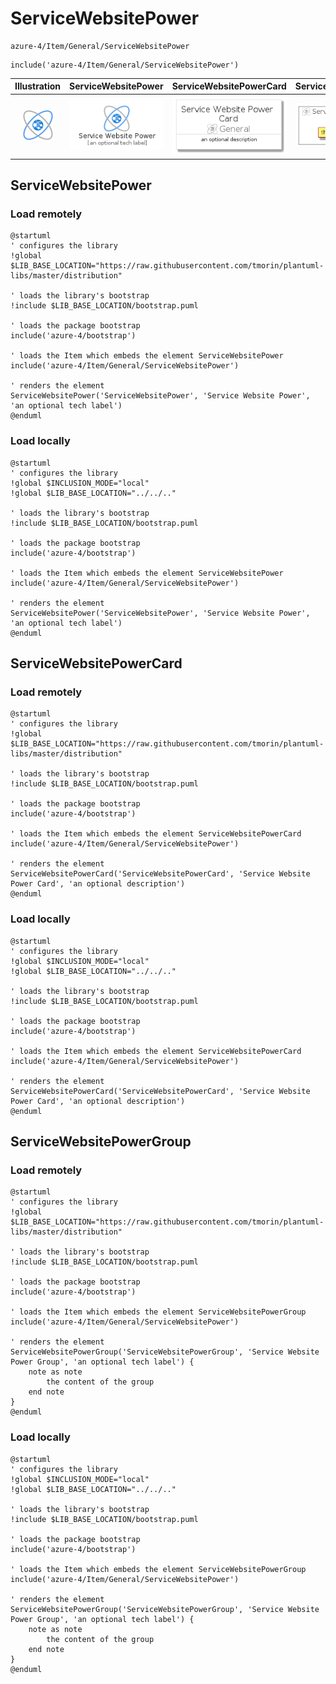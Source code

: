 # ServiceWebsitePower


```text
azure-4/Item/General/ServiceWebsitePower
```

```text
include('azure-4/Item/General/ServiceWebsitePower')
```



| Illustration | ServiceWebsitePower | ServiceWebsitePowerCard | ServiceWebsitePowerGroup |
| :---: | :---: | :---: | :---: |
| ![illustration for Illustration](../../../azure-4/Item/General/ServiceWebsitePower.png) | ![illustration for ServiceWebsitePower](../../../azure-4/Item/General/ServiceWebsitePower.Local.png) | ![illustration for ServiceWebsitePowerCard](../../../azure-4/Item/General/ServiceWebsitePowerCard.Local.png) | ![illustration for ServiceWebsitePowerGroup](../../../azure-4/Item/General/ServiceWebsitePowerGroup.Local.png) |




## ServiceWebsitePower

### Load remotely
```plantuml
@startuml
' configures the library
!global $LIB_BASE_LOCATION="https://raw.githubusercontent.com/tmorin/plantuml-libs/master/distribution"

' loads the library's bootstrap
!include $LIB_BASE_LOCATION/bootstrap.puml

' loads the package bootstrap
include('azure-4/bootstrap')

' loads the Item which embeds the element ServiceWebsitePower
include('azure-4/Item/General/ServiceWebsitePower')

' renders the element
ServiceWebsitePower('ServiceWebsitePower', 'Service Website Power', 'an optional tech label')
@enduml
```

### Load locally
```plantuml
@startuml
' configures the library
!global $INCLUSION_MODE="local"
!global $LIB_BASE_LOCATION="../../.."

' loads the library's bootstrap
!include $LIB_BASE_LOCATION/bootstrap.puml

' loads the package bootstrap
include('azure-4/bootstrap')

' loads the Item which embeds the element ServiceWebsitePower
include('azure-4/Item/General/ServiceWebsitePower')

' renders the element
ServiceWebsitePower('ServiceWebsitePower', 'Service Website Power', 'an optional tech label')
@enduml
```

## ServiceWebsitePowerCard

### Load remotely
```plantuml
@startuml
' configures the library
!global $LIB_BASE_LOCATION="https://raw.githubusercontent.com/tmorin/plantuml-libs/master/distribution"

' loads the library's bootstrap
!include $LIB_BASE_LOCATION/bootstrap.puml

' loads the package bootstrap
include('azure-4/bootstrap')

' loads the Item which embeds the element ServiceWebsitePowerCard
include('azure-4/Item/General/ServiceWebsitePower')

' renders the element
ServiceWebsitePowerCard('ServiceWebsitePowerCard', 'Service Website Power Card', 'an optional description')
@enduml
```

### Load locally
```plantuml
@startuml
' configures the library
!global $INCLUSION_MODE="local"
!global $LIB_BASE_LOCATION="../../.."

' loads the library's bootstrap
!include $LIB_BASE_LOCATION/bootstrap.puml

' loads the package bootstrap
include('azure-4/bootstrap')

' loads the Item which embeds the element ServiceWebsitePowerCard
include('azure-4/Item/General/ServiceWebsitePower')

' renders the element
ServiceWebsitePowerCard('ServiceWebsitePowerCard', 'Service Website Power Card', 'an optional description')
@enduml
```

## ServiceWebsitePowerGroup

### Load remotely
```plantuml
@startuml
' configures the library
!global $LIB_BASE_LOCATION="https://raw.githubusercontent.com/tmorin/plantuml-libs/master/distribution"

' loads the library's bootstrap
!include $LIB_BASE_LOCATION/bootstrap.puml

' loads the package bootstrap
include('azure-4/bootstrap')

' loads the Item which embeds the element ServiceWebsitePowerGroup
include('azure-4/Item/General/ServiceWebsitePower')

' renders the element
ServiceWebsitePowerGroup('ServiceWebsitePowerGroup', 'Service Website Power Group', 'an optional tech label') {
    note as note
        the content of the group
    end note
}
@enduml
```

### Load locally
```plantuml
@startuml
' configures the library
!global $INCLUSION_MODE="local"
!global $LIB_BASE_LOCATION="../../.."

' loads the library's bootstrap
!include $LIB_BASE_LOCATION/bootstrap.puml

' loads the package bootstrap
include('azure-4/bootstrap')

' loads the Item which embeds the element ServiceWebsitePowerGroup
include('azure-4/Item/General/ServiceWebsitePower')

' renders the element
ServiceWebsitePowerGroup('ServiceWebsitePowerGroup', 'Service Website Power Group', 'an optional tech label') {
    note as note
        the content of the group
    end note
}
@enduml
```

